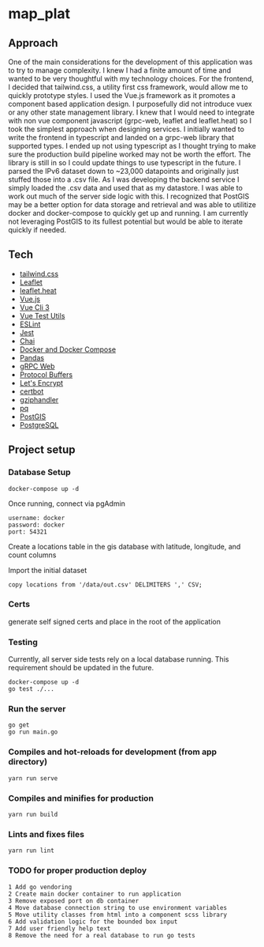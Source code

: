 # map_plat

## Approach
One of the main considerations for the development of this application was to try to manage complexity. I knew I had a finite amount of time and wanted to be very thoughtful with my technology choices. For the frontend, I decided that tailwind.css, a utility first css framework, would allow me to quickly prototype styles. I used the Vue.js framework as it promotes a component based application design. I purposefully did not introduce vuex or any other state management library. I knew that I would need to integrate with non vue component javascript (grpc-web, leaflet and leaflet.heat) so I took the simplest approach when designing services. I initially wanted to write the frontend in typescript and landed on a grpc-web library that supported types. I ended up not using typescript as I thought trying to make sure the production build pipeline worked may not be worth the effort. The library is still in so I could update things to use typescript in the future. I parsed the IPv6 dataset down to ~23,000 datapoints and originally just stuffed those into a .csv file. As I was developing the backend service I simply loaded the .csv data and used that as my datastore. I was able to work out much of the server side logic with this. I recognized that PostGIS may be a better option for data storage and retrieval and was able to utilitize docker and docker-compose to quickly get up and running. I am currently not leveraging PostGIS to its fullest potential but would be able to iterate quickly if needed.

## Tech
 - [tailwind.css](https://tailwindcss.com)
 - [Leaflet](https://leafletjs.com/)
 - [leaflet.heat](https://github.com/Leaflet/Leaflet.heat)
 - [Vue.js](https://vuejs.org/)
 - [Vue Cli 3](https://cli.vuejs.org/)
 - [Vue Test Utils](https://vue-test-utils.vuejs.org/)
 - [ESLint](https://eslint.org/)
 - [Jest](https://jestjs.io/)
 - [Chai](http://www.chaijs.com/)
 - [Docker and Docker Compose](https://www.docker.com/)
 - [Pandas](https://pandas.pydata.org/)
 - [gRPC Web](https://github.com/improbable-eng/grpc-web)
 - [Protocol Buffers](https://developers.google.com/protocol-buffers/)
 - [Let's Encrypt](https://letsencrypt.org/)
 - [certbot](https://certbot.eff.org/)
 - [gziphandler](https://github.com/NYTimes/gziphandler)
 - [pq](https://github.com/lib/pq)
 - [PostGIS](https://postgis.net/)
 - [PostgreSQL](https://www.postgresql.org/)
 

## Project setup

### Database Setup
```
docker-compose up -d
```

Once running, connect via pgAdmin
```
username: docker
password: docker
port: 54321
```

Create a locations table in the gis database with latitude, longitude, and count columns

Import the initial dataset
```
copy locations from '/data/out.csv' DELIMITERS ',' CSV;
```

### Certs
generate self signed certs and place in the root of the application

### Testing
Currently, all server side tests rely on a local database running. This requirement should be updated in the future.
```
docker-compose up -d
go test ./...
```

### Run the server
```
go get
go run main.go
```

### Compiles and hot-reloads for development (from app directory)
```
yarn run serve
```

### Compiles and minifies for production
```
yarn run build
```

### Lints and fixes files
```
yarn run lint
```

### TODO for proper production deploy
    1 Add go vendoring
    2 Create main docker container to run application
    3 Remove exposed port on db container
    4 Move database connection string to use environment variables
    5 Move utility classes from html into a component scss library
    6 Add validation logic for the bounded box input
    7 Add user friendly help text
    8 Remove the need for a real database to run go tests

